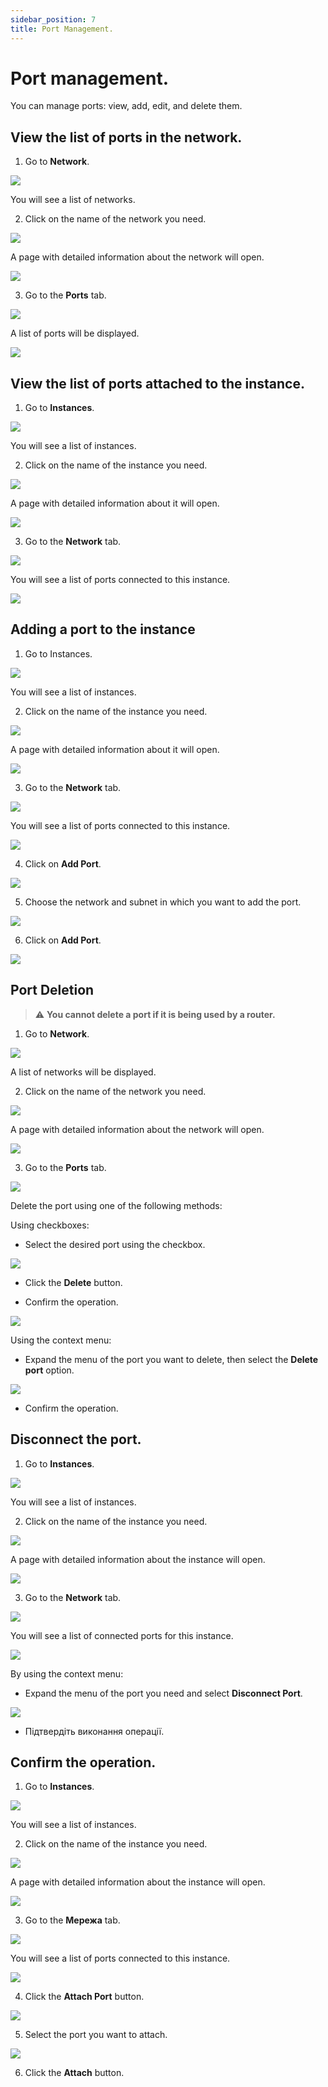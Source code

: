 ```yaml
---
sidebar_position: 7
title: Port Management.
---
```


# Port management.

You can manage ports: view, add, edit, and delete them.

## View the list of ports in the network.

1. Go to **Network**.

![](../img/i-net1-ua.svg)

You will see a list of networks.

2. Click on the name of the network you need.

![](../img/i-net2-ua.svg)

A page with detailed information about the network will open.

![](../img/i-net3-ua.svg)

3. Go to the **Ports** tab.

![](../img/i-port1-ua.svg)

A list of ports will be displayed.

![](../img/i-port2-ua.svg)


## View the list of ports attached to the instance.

1. Go to **Instances**.

![](../img/ic-instance-1-ua.svg)

You will see a list of instances.

2. Click on the name of the instance you need.

![](../img/i-inst-1-ua.svg)

A page with detailed information about it will open.

![](../img/i-inst-3-ua.svg)

3. Go to the **Network** tab.

![](../img/i-inst-2-ua.svg)

You will see a list of ports connected to this instance.

![](../img/i-inst-4-ua.svg)

## Adding a port to the instance

1. Go to Instances.

![](../img/ic-instance-1-ua.svg)

You will see a list of instances.

2. Click on the name of the instance you need.

![](../img/i-inst-1-ua.svg)

A page with detailed information about it will open.

![](../img/i-inst-3-ua.svg)

3. Go to the **Network** tab.

![](../img/i-inst-2-ua.svg)

You will see a list of ports connected to this instance.

![](../img/i-inst-4-ua.svg)

4. Click on **Add Port**.

![](../img/i-port-1-ua.svg)

5. Choose the network and subnet in which you want to add the port.

![](../img/i-port-2-ua.svg)

6. Click on **Add Port**.

![](../img/i-port-1-ua.svg)

## Port Deletion

> :warning: **You cannot delete a port if it is being used by a router.**

1. Go to **Network**.

![](../img/i-net1-ua.svg)

A list of networks will be displayed.

2. Click on the name of the network you need.

![](../img/i-net2-ua.svg)

A page with detailed information about the network will open.

![](../img/i-net3-ua.svg)

3. Go to the **Ports** tab.

![](../img/i-port1-ua.svg)

Delete the port using one of the following methods:

Using checkboxes:

- Select the desired port using the checkbox.

![](../img/i-port3-ua.svg)

- Click the **Delete** button.

- Confirm the operation.

![](../img/i-port4-ua.svg)

Using the context menu:

- Expand the menu of the port you want to delete, then select the **Delete port** option.

![](../img/i-port5-ua.svg)

- Confirm the operation.

## Disconnect the port.

1. Go to **Instances**.

![](../img/ic-instance-1-ua.svg)

You will see a list of instances.

2. Click on the name of the instance you need.

![](../img/i-inst-1-ua.svg)

A page with detailed information about the instance will open.

![](../img/i-inst-3-ua.svg)

3. Go to the **Network** tab.

![](../img/i-inst-2-ua.svg)

You will see a list of connected ports for this instance.

![](../img/i-inst-4-ua.svg)

By using the context menu:

- Expand the menu of the port you need and select **Disconnect Port**.

![](../img/i-port6-ua.svg)

- Підтвердіть виконання операції.

## Confirm the operation.

1. Go to **Instances**.

![](../img/ic-instance-1-ua.svg)

You will see a list of instances.

2. Click on the name of the instance you need.

![](../img/i-inst-1-ua.svg)

A page with detailed information about the instance will open.

![](../img/i-inst-3-ua.svg)

3. Go to the **Мережа** tab.

![](../img/i-inst-2-ua.svg)

You will see a list of ports connected to this instance.

![](../img/i-inst-4-ua.svg)

4. Click the **Attach Port** button.

![](../img/i-port7-ua.svg)

5. Select the port you want to attach.

![](../img/i-port9-ua.svg)

6. Click the **Attach** button.